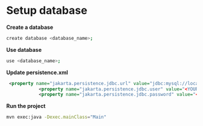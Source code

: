 # Setup database

**Create a database**
```sh
create database <database_name>;
```
**Use database**
```sh
use <database_name>;
```
**Update persistence.xml**
```xml
 <property name="jakarta.persistence.jdbc.url" value="jdbc:mysql://localhost:3306/<YOUR_DATABASE_NAME>"/>
            <property name="jakarta.persistence.jdbc.user" value="<YOUR_DB_USERNAME>"/>
            <property name="jakarta.persistence.jdbc.password" value="<DB_PASSWORD>"/>
```

**Run the project**

```sh
mvn exec:java -Dexec.mainClass="Main"
```